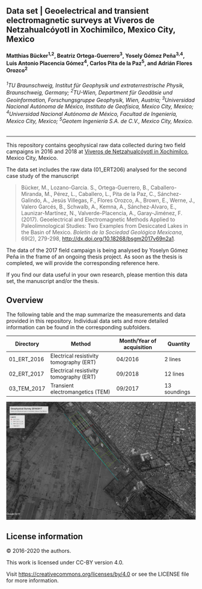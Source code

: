 ## Data set | Geoelectrical and transient electromagnetic surveys at Viveros de Netzahualcóyotl in Xochimilco, Mexico City, Mexico

#### Matthias Bücker<sup>1,2</sup>, Beatriz Ortega-Guerrero<sup>3</sup>, Yosely Gómez Peña<sup>3,4</sup>, Luis Antonio Placencia Gómez<sup>4</sup>, Carlos Pita de la Paz<sup>5</sup>, and Adrián Flores Orozco<sup>2</sup>

###### <sup>1</sup>TU Braunschweig, Institut für Geophysik und extraterrestrische Physik, Braunschweig, Germany; <sup>2</sup>TU-Wien, Department für Geodäsie und Geoinformation, Forschungsgruppe Geophysik, Wien, Austria; <sup>3</sup>Universidad Nacional Autónoma de México, Instituto de Geofísica, Mexico City, Mexico; <sup>4</sup>Universidad Nacional Autónoma de México, Facultad de Ingeniería, Mexico City, Mexico; <sup>5</sup>Geotem Ingeniería S.A. de C.V., Mexico City, Mexico.

---

This repository contains geophysical raw data collected during two field campaigns in 2016 and 2018 at [Viveros de Netzahualcóyotl in Xochimilco](https://goo.gl/maps/K7xEC44MdnQno9CG8), Mexico City, Mexico.

The data set includes the raw data (01_ERT206) analysed for the second case study of the manuscript

> Bücker, M., Lozano-Garcia. S., Ortega-Guerrero, B., Caballero-Miranda, M., Pérez, L., Caballero, L., Pita de la Paz, C., Sánchez-Galindo, A., Jesús Villegas, F., Flores Orozco, A., Brown, E., Werne, J., Valero Garcés, B., Schwalb, A., Kemna, A., Sánchez-Alvaro, E., Launizar-Martínez, N., Valverde-Placencia, A., Garay-Jiménez, F. (2017). Geoelectrical and Electromagnetic Methods Applied to Paleolimnological Studies: Two Examples from Desiccated Lakes in the Basin of Mexico. *Boletín de la Sociedad Geológica Mexicana*, 69(2), 279-298, http://dx.doi.org/10.18268/bsgm2017v69n2a1.

The data of the 2017 field campaign is being analysed by Yoselyn Gómez Peña in the frame of an ongoing thesis project. As soon as the thesis is completed, we will provide the corresponding reference here.

If you find our data useful in your own research, please mention this data set, the manuscript and/or the thesis.

## Overview

The following table and the map summarize the measurements and data provided in this repository. Individual data sets and more detailed information can be found in the corresponding subfolders.

| Directory | Method | Month/Year of acquisition | Quantity |
| --- | --- | --- | --- |
| 01_ERT_2016 | Electrical resistivity tomography (ERT) | 04/2016  | 2 lines |
| 02_ERT_2017 | Electrical resistivity tomography (ERT) | 09/2018  | 12 lines |
| 03_TEM_2017 | Transient electromangetics (TEM) | 09/2017 | 13 soundings |

![](/images/Overview.png)

## License information
© 2016-2020 the authors.

This work is licensed under CC-BY version 4.0.

Visit https://creativecommons.org/licenses/by/4.0 or see the LICENSE file for more information.
